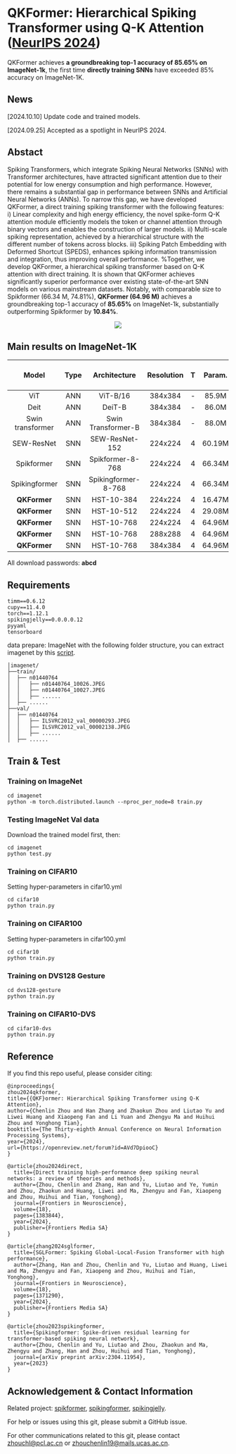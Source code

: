 # QKFormer: Hierarchical Spiking Transformer using Q-K Attention ([NeurIPS 2024](https://openreview.net/forum?id=AVd7DpiooC))

QKFormer achieves **a groundbreaking top-1 accuracy of **85.65%** on ImageNet-1k**, the first time **directly training SNNs** have exceeded 85% accuracy on ImageNet-1K.

## News

[2024.10.10] Update code and trained models.

[2024.09.25] Accepted as a spotlight in NeurIPS 2024.



## Abstact

Spiking Transformers, which integrate Spiking Neural Networks (SNNs) with Transformer architectures, have attracted significant attention due to their potential for low energy consumption and high performance. 
However, there remains a substantial gap in performance between SNNs and Artificial Neural Networks (ANNs). To narrow this gap, we have developed QKFormer, a direct training spiking transformer with the following features: 
i) Linear complexity and high energy efficiency, the novel spike-form Q-K attention module efficiently models the token or channel attention through binary vectors and enables the construction of larger models.
ii) Multi-scale spiking representation, achieved by a hierarchical structure with the different number of tokens across blocks. 
iii) Spiking Patch Embedding with Deformed Shortcut (SPEDS), enhances spiking information transmission and integration, thus improving overall performance. 
%Together, we develop QKFormer, a hierarchical spiking transformer based on Q-K attention with direct training. 
It is shown that QKFormer achieves significantly superior performance over existing state-of-the-art SNN models on various mainstream datasets. Notably, with comparable size to Spikformer (66.34 M, 74.81%), **QKFormer (64.96 M)** achieves a groundbreaking top-1 accuracy of **85.65%** on ImageNet-1k, substantially outperforming Spikformer by **10.84%**. 

<p align="center">
<img src="https://github.com/zhouchenlin2096/QKFormer/blob/master/imgs/QKFormer.png">
</p>


## Main results on ImageNet-1K

| Model                |  Type|  Architecture  | Resolution| T        | Param.      | Top-1 Acc (%)| Download |
| :---:                |:---: |:---: | :---:     | :---:    | :---:       |:---:      |:---:      |
| ViT                  | ANN | ViT-B/16| 384x384   | -         |  85.9M     |  77.9    |   -       |
| Deit                 | ANN | DeiT-B | 384x384   | -         |  86.0M     |  83.1    |   -       |
| Swin transformer     | ANN | Swin Transformer-B | 384x384   | -        |  88.0M     |  84.5    |   -       |
| SEW-ResNet           | SNN | SEW-ResNet-152 | 224x224   | 4         |  60.19M     |  69.26    |   -       |
| Spikformer           | SNN | Spikformer-8-768 | 224x224   | 4         |  66.34M     |  74.81    |   -       |
| Spikingformer        | SNN | Spikingformer-8-768 | 224x224   | 4        |  66.34M     |  75.85    |   -       |
| **QKFormer**             | SNN | HST-10-384 | 224x224   | 4         | 16.47M     |  **78.80**      |   [link](https://pan.baidu.com/s/1mX0jQyKZ5p6ZDzvMVeY20A)   |
| **QKFormer**             | SNN | HST-10-512 | 224x224   | 4         | 29.08M     |  **82.04**      |     [link](https://pan.baidu.com/s/1luWM1L8gV3BI7REh4MgbkA)    |
| **QKFormer**             | SNN | HST-10-768 | 224x224   | 4         |  64.96M     |   **84.22**    |   [link](https://pan.baidu.com/s/1WJW1wC0Vs-lvGjYr5pGV_w)        | 
| **QKFormer**             | SNN | HST-10-768 | 288x288   | 4         |  64.96M     |   **85.25**     |   [link](https://pan.baidu.com/s/1UaqY98UqJPJbosKfY103Jg)      | 
| **QKFormer**             | SNN | HST-10-768 | 384x384   | 4         |  64.96M     |  **85.65**  |   [link](https://pan.baidu.com/s/1gRAZR9gkMr5ScHK-kwZAnw)        | 

All download passwords: **abcd**


## Requirements

```
timm==0.6.12
cupy==11.4.0
torch==1.12.1
spikingjelly==0.0.0.0.12
pyyaml
tensorboard
```

data prepare: ImageNet with the following folder structure, you can extract imagenet by this [script](https://gist.github.com/BIGBALLON/8a71d225eff18d88e469e6ea9b39cef4).

```
│imagenet/
├──train/
│  ├── n01440764
│  │   ├── n01440764_10026.JPEG
│  │   ├── n01440764_10027.JPEG
│  │   ├── ......
│  ├── ......
├──val/
│  ├── n01440764
│  │   ├── ILSVRC2012_val_00000293.JPEG
│  │   ├── ILSVRC2012_val_00002138.JPEG
│  │   ├── ......
│  ├── ......
```

## Train & Test
### Training  on ImageNet
```
cd imagenet
python -m torch.distributed.launch --nproc_per_node=8 train.py
```

### Testing ImageNet Val data
Download the trained model first, then:
```
cd imagenet
python test.py
```

### Training  on CIFAR10
Setting hyper-parameters in cifar10.yml
```
cd cifar10
python train.py
```

### Training  on CIFAR100
Setting hyper-parameters in cifar100.yml
```
cd cifar10
python train.py
```

### Training  on DVS128 Gesture
```
cd dvs128-gesture
python train.py
```

### Training  on CIFAR10-DVS
```
cd cifar10-dvs
python train.py
```

## Reference
If you find this repo useful, please consider citing:
```
@inproceedings{
zhou2024qkformer,
title={{QKF}ormer: Hierarchical Spiking Transformer using Q-K Attention},
author={Chenlin Zhou and Han Zhang and Zhaokun Zhou and Liutao Yu and Liwei Huang and Xiaopeng Fan and Li Yuan and Zhengyu Ma and Huihui Zhou and Yonghong Tian},
booktitle={The Thirty-eighth Annual Conference on Neural Information Processing Systems},
year={2024},
url={https://openreview.net/forum?id=AVd7DpiooC}
}

@article{zhou2024direct,
  title={Direct training high-performance deep spiking neural networks: a review of theories and methods},
  author={Zhou, Chenlin and Zhang, Han and Yu, Liutao and Ye, Yumin and Zhou, Zhaokun and Huang, Liwei and Ma, Zhengyu and Fan, Xiaopeng and Zhou, Huihui and Tian, Yonghong},
  journal={Frontiers in Neuroscience},
  volume={18},
  pages={1383844},
  year={2024},
  publisher={Frontiers Media SA}
}

@article{zhang2024sglformer,
  title={SGLFormer: Spiking Global-Local-Fusion Transformer with high performance},
  author={Zhang, Han and Zhou, Chenlin and Yu, Liutao and Huang, Liwei and Ma, Zhengyu and Fan, Xiaopeng and Zhou, Huihui and Tian, Yonghong},
  journal={Frontiers in Neuroscience},
  volume={18},
  pages={1371290},
  year={2024},
  publisher={Frontiers Media SA}
}

@article{zhou2023spikingformer,
  title={Spikingformer: Spike-driven residual learning for transformer-based spiking neural network},
  author={Zhou, Chenlin and Yu, Liutao and Zhou, Zhaokun and Ma, Zhengyu and Zhang, Han and Zhou, Huihui and Tian, Yonghong},
  journal={arXiv preprint arXiv:2304.11954},
  year={2023}
}
```


## Acknowledgement & Contact Information
Related project: [spikformer](https://github.com/ZK-Zhou/spikformer), [spikingformer](https://github.com/zhouchenlin2096/Spikingformer), [spikingjelly](https://github.com/fangwei123456/spikingjelly).

For help or issues using this git, please submit a GitHub issue. 

For other communications related to this git, please contact zhouchl@pcl.ac.cn or zhouchenlin19@mails.ucas.ac.cn.
